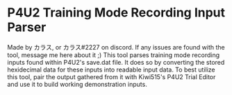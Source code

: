 # P4U2 Training Mode Recording Input Parser
 Made by カラス, or カラス#2227 on discord. If any issues are found with the tool, message me here about it ;) This tool parses training mode recording inputs found within P4U2's save.dat file. It does so by converting the stored hexidecimal data for these inputs into readable input data. To best utilize this tool, pair the output gathered from it with Kiwi515's P4U2 Trial Editor and use it to build working demonstration inputs.
